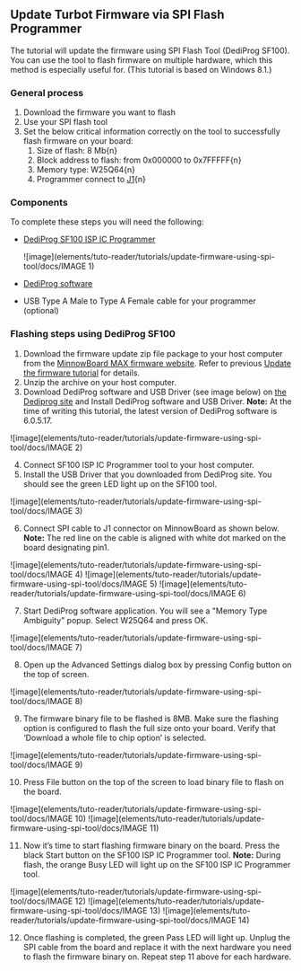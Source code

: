 ## Update Turbot Firmware via SPI Flash Programmer

The tutorial will update the firmware using SPI Flash Tool (DediProg SF100). You can use the tool to flash firmware on multiple hardware, which this method is especially useful for. (This tutorial is based on Windows 8.1.) 

### General process

1. Download the firmware you want to flash
2. Use your SPI flash tool
3. Set the below critical information correctly on the tool to successfully flash firmware on your board: 
    1. Size of flash: 8 Mb{n}
    1. Block address to flash: from 0x000000 to 0x7FFFFF{n}
    1. Memory type: W25Q64{n}
    1. Programmer connect to [J1](https://www.minnowboard.org/board-viewer){n}
    
### Components

To complete these steps you will need the following:

- [DediProg SF100 ISP IC Programmer](http://www.dediprog.com/pd/spi-flash-solution/sf100)

   ![image](elements/tuto-reader/tutorials/update-firmware-using-spi-tool/docs/IMAGE 1)
   
- [DediProg software](http://www.dediprog.com/download?u=42&l=SF100+ISP+IC+Programmer)
- USB Type A Male to Type A Female cable for your programmer (optional)


### Flashing steps using DediProg SF100

1. Download the firmware update zip file package to your host computer from the [MinnowBoard MAX firmware website](https://firmware.intel.com/projects/minnowboard-max). Refer to previous [Update the firmware tutorial](/updating_your_firmware) for details.
2. Unzip the archive on your host computer. 
3. Download DediProg software and USB Driver (see image below) on [the Dediprog site](http://www.dediprog.com/download?u=42&l=SF100+ISP+IC+Programmer) and Install DediProg software and USB Driver. **Note:** At the time of writing this tutorial, the latest version of DediProg software is 6.0.5.17.

![image](elements/tuto-reader/tutorials/update-firmware-using-spi-tool/docs/IMAGE 2)

4. Connect SF100 ISP IC Programmer tool to your host computer.
5. Install the USB Driver that you downloaded from DediProg site. You should see the green LED light up on the SF100 tool.

![image](elements/tuto-reader/tutorials/update-firmware-using-spi-tool/docs/IMAGE 3)

6. Connect SPI cable to J1 connector on MinnowBoard as shown below. **Note:** The red line on the cable is aligned with white dot marked on the board designating pin1.

![image](elements/tuto-reader/tutorials/update-firmware-using-spi-tool/docs/IMAGE 4)
![image](elements/tuto-reader/tutorials/update-firmware-using-spi-tool/docs/IMAGE 5)
![image](elements/tuto-reader/tutorials/update-firmware-using-spi-tool/docs/IMAGE 6)

7. Start DediProg software application. You will see a "Memory Type Ambiguity" popup. Select W25Q64 and press OK.

![image](elements/tuto-reader/tutorials/update-firmware-using-spi-tool/docs/IMAGE 7)

8. Open up the Advanced Settings dialog box by pressing Config button on the top of screen. 

![image](elements/tuto-reader/tutorials/update-firmware-using-spi-tool/docs/IMAGE 8)

9. The firmware binary file to be flashed is 8MB. Make sure the flashing option is configured to flash the full size onto your board. Verify that ‘Download a whole file to chip option’ is selected.

![image](elements/tuto-reader/tutorials/update-firmware-using-spi-tool/docs/IMAGE 9)

10. Press File button on the top of the screen to load binary file to flash on the board.

![image](elements/tuto-reader/tutorials/update-firmware-using-spi-tool/docs/IMAGE 10)
![image](elements/tuto-reader/tutorials/update-firmware-using-spi-tool/docs/IMAGE 11)

11. Now it’s time to start flashing firmware binary on the board. Press the black Start button on the SF100 ISP IC Programmer tool. **Note:** During flash, the orange Busy LED will light up on the SF100 ISP IC Programmer tool.

![image](elements/tuto-reader/tutorials/update-firmware-using-spi-tool/docs/IMAGE 12)
![image](elements/tuto-reader/tutorials/update-firmware-using-spi-tool/docs/IMAGE 13)
![image](elements/tuto-reader/tutorials/update-firmware-using-spi-tool/docs/IMAGE 14)

12. Once flashing is completed, the green Pass LED will light up. Unplug the SPI cable from the board and replace it with the next hardware you need to flash the firmware binary on. Repeat step 11 above for each hardware.

